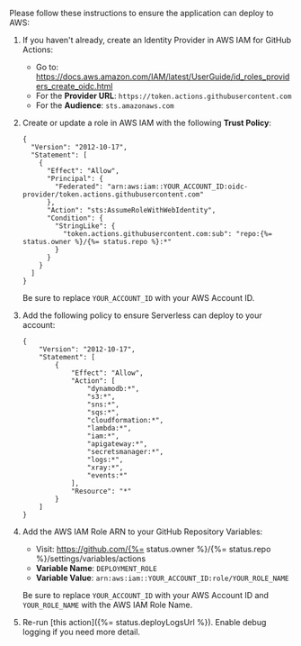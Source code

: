 Please follow these instructions to ensure the application can deploy to AWS:

1. If you haven't already, create an Identity Provider in AWS IAM for GitHub Actions:

   - Go to: https://docs.aws.amazon.com/IAM/latest/UserGuide/id_roles_providers_create_oidc.html
   - For the **Provider URL**: `https://token.actions.githubusercontent.com`
   - For the **Audience**: `sts.amazonaws.com`

2. Create or update a role in AWS IAM with the following **Trust Policy**:

   ```
   {
     "Version": "2012-10-17",
     "Statement": [
       {
         "Effect": "Allow",
         "Principal": {
           "Federated": "arn:aws:iam::YOUR_ACCOUNT_ID:oidc-provider/token.actions.githubusercontent.com"
         },
         "Action": "sts:AssumeRoleWithWebIdentity",
         "Condition": {
           "StringLike": {
             "token.actions.githubusercontent.com:sub": "repo:{%= status.owner %}/{%= status.repo %}:*"
           }
         }
       }
     ]
   }
   ```

   Be sure to replace `YOUR_ACCOUNT_ID` with your AWS Account ID.

3. Add the following policy to ensure Serverless can deploy to your account:

   ```
   {
       "Version": "2012-10-17",
       "Statement": [
           {
               "Effect": "Allow",
               "Action": [
                   "dynamodb:*",
                   "s3:*",
                   "sns:*",
                   "sqs:*",
                   "cloudformation:*",
                   "lambda:*",
                   "iam:*",
                   "apigateway:*",
                   "secretsmanager:*",
                   "logs:*",
                   "xray:*",
                   "events:*"
               ],
               "Resource": "*"
           }
       ]
   }
   ```

4. Add the AWS IAM Role ARN to your GitHub Repository Variables:

   - Visit: https://github.com/{%= status.owner %}/{%= status.repo %}/settings/variables/actions
   - **Variable Name**: `DEPLOYMENT_ROLE`
   - **Variable Value**: `arn:aws:iam::YOUR_ACCOUNT_ID:role/YOUR_ROLE_NAME`

   Be sure to replace `YOUR_ACCOUNT_ID` with your AWS Account ID and `YOUR_ROLE_NAME` with the AWS IAM Role Name.

5. Re-run [this action]({%= status.deployLogsUrl %}). Enable debug logging if you need more detail.
